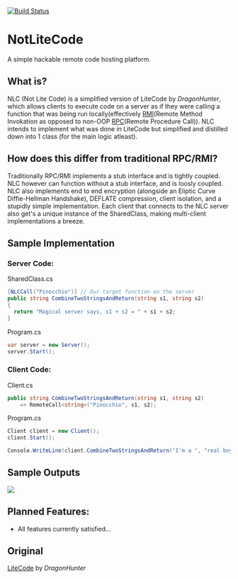 [![Build Status](https://ci.appveyor.com/project/ImVexed/notlitecode?branch=master)](https://ci.appveyor.com/project/ImVexed/notlitecode?branch=master)
# NotLiteCode
A simple hackable remote code hosting platform.

## What is?
NLC (Not Lite Code) is a simplified version of LiteCode by *DragonHunter*, which allows clients to execute code on a server as if they were calling a function that was being run locally(effectively [RMI](https://en.wikipedia.org/wiki/Distributed_object_communication)(Remote Method Invokation as opposed to non-OOP [RPC](https://en.wikipedia.org/wiki/Remote_procedure_call)(Remote Procedure Call)).
NLC intends to implement what was done in LiteCode but simplified and distilled down into 1 class (for the main logic atleast). 

## How does this differ from traditional RPC/RMI?
Traditionally RPC/RMI implements a stub interface and is tightly coupled. NLC however can function without a stub interface, and is loosly coupled. NLC also implements end to end encryption (alongside an Eliptic Curve Diffie-Hellman Handshake), DEFLATE compression, client isolation, and a stupidly simple implementation.  Each client that connects to the NLC server also get's a unique instance of the SharedClass, making multi-client implementations a breeze.

## Sample Implementation
### Server Code:
SharedClass.cs
```C#
[NLCCall("Pinocchio")] // Our target function on the server
public string CombineTwoStringsAndReturn(string s1, string s2)
{
  return "Magical server says, s1 + s2 = " + s1 + s2;
}
```
Program.cs
```C#
var server = new Server();
server.Start();
```
### Client Code:
Client.cs
```C#
public string CombineTwoStringsAndReturn(string s1, string s2)
    => RemoteCall<string>("Pinocchio", s1, s2);
```
Program.cs
```C#
Client client = new Client();
client.Start();

Console.WriteLine(client.CombineTwoStringsAndReturn("I'm a ", "real boy!")); // Returns "Magical server says, s1+ s2 = I'm a real boy!"
```
## Sample Outputs
<img src="http://image.prntscr.com/image/3dabba40de9643e18c2362a1e0e6f9d3.png" align="center" />
 
## Planned Features:
 - All features currently satisfied...
 
## Original
[LiteCode](https://github.com/AnguisCaptor/LiteCode) by *DragonHunter*
